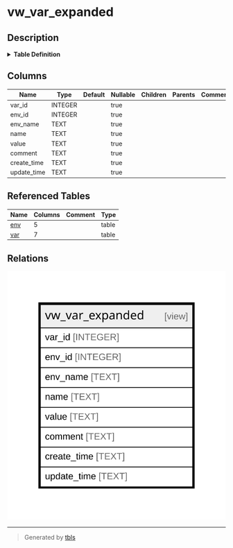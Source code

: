 # vw_var_expanded

## Description

<details>
<summary><strong>Table Definition</strong></summary>

```sql
CREATE VIEW vw_var_expanded AS
SELECT
    var_id,
    env_id,
    (SELECT name FROM env WHERE env_id = var.env_id) AS env_name,
    name,
    value,
    comment,
    create_time,
    update_time
FROM var
```

</details>

## Columns

| Name | Type | Default | Nullable | Children | Parents | Comment |
| ---- | ---- | ------- | -------- | -------- | ------- | ------- |
| var_id | INTEGER |  | true |  |  |  |
| env_id | INTEGER |  | true |  |  |  |
| env_name | TEXT |  | true |  |  |  |
| name | TEXT |  | true |  |  |  |
| value | TEXT |  | true |  |  |  |
| comment | TEXT |  | true |  |  |  |
| create_time | TEXT |  | true |  |  |  |
| update_time | TEXT |  | true |  |  |  |

## Referenced Tables

| Name | Columns | Comment | Type |
| ---- | ------- | ------- | ---- |
| [env](env.md) | 5 |  | table |
| [var](var.md) | 7 |  | table |

## Relations

![er](vw_var_expanded.svg)

---

> Generated by [tbls](https://github.com/k1LoW/tbls)
